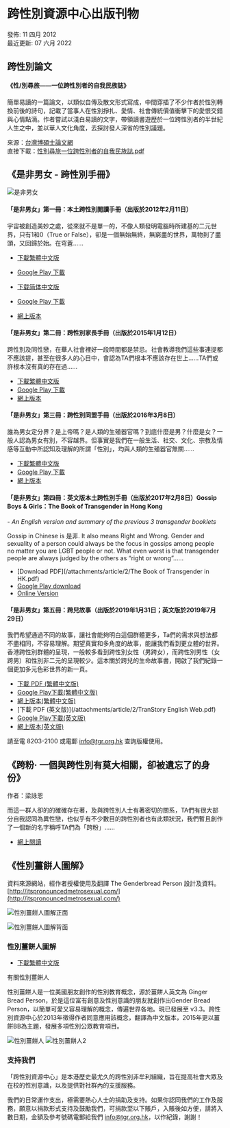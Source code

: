 # 跨性別資源中心出版刊物

發佈: 11 四月 2012  
最近更新: 07 六月 2022

## 跨性別論文

#### 《性/別尋旅——一位跨性別者的自我民族誌》
簡單易讀的一篇論文，以類似自傳及散文形式寫成，中間穿插了不少作者於性別轉換前後的詩句，記載了當事人在性別掙扎、愛情、社會傳統價值衝擊下的愛恨交錯與心情點滴。作者嘗試以淺白易讀的文字，帶領讀書遊歷於一位跨性別者的半世紀人生之中，並以華人文化角度，去探討發人深省的性別議題。

來源：[台灣博碩士論文網](https://hdl.handle.net/11296/rynvp7)  
直接下載：[性別尋旅一位跨性別者的自我民族誌.pdf](/attachments/article/2/性別尋旅一位跨性別者的自我民族誌.pdf)

## 《是非男女 - 跨性別手冊》

![是非男女](https://tgr.org.hk/images/pics/booklet_head.jpg)

#### 「是非男女」第一冊：本土跨性別閱讀手冊（出版於2012年2月11日）

宇宙被創造美妙之處，從來就不是單一的，不像人類發明電腦時所建基的二元世界，只有1和0（True or False），卻是一個無始無終，無窮盡的世界，萬物到了盡頭，又回歸於始。在穹蒼……

-   [下載繁體中文版](/attachments/article/2/gbng1t.pdf)
-   [Google Play 下載](https://play.google.com/store/books/details/%E6%A2%81%E8%A9%A0%E6%81%A9_Joanne_Leung_%E6%98%AF%E9%9D%9E%E7%94%B7%E5%A5%B3_%E6%9C%AC%E5%9C%9F%E8%B7%A8%E6%80%A7%E5%88%A5%E9%96%B1%E8%AE%80%E6%89%8B%E5%86%8A_%E9%A6%99%E6%B8%AF%E7%89%88_%E7%B9%81%E9%AB%94%E4%B8%AD%E6%96%87?id=ccAoAwAAQBAJ)

-   [下载简体中文版](/attachments/article/2/gbng1s.pdf)
-   [Google Play 下載](https://play.google.com/store/books/details/%E6%A2%81%E8%A9%A0%E6%81%A9_Joanne_Leung_%E6%98%AF%E9%9D%9E%E7%94%B7%E5%A5%B3_%E6%9C%AC%E5%9C%9F%E8%B7%A8%E6%80%A7%E5%88%A5%E9%98%85%E8%AF%BB%E6%89%8B%E5%86%8A_%E9%A6%99%E6%B8%AF%E7%89%88_%E7%AE%80%E4%BD%93%E4%B8%AD%E6%96%87?id=tQsqAwAAQBAJ)

-   [網上版本](/index.php/zh/10-database/5-2016-10-15-19-42-38)

#### 「是非男女」第二冊：跨性別家長手冊（出版於2015年1月12日）

跨性別及同性戀，在華人社會裡好一段時間都是禁忌。社會教導我們這些事連提都不應該提，甚至在很多人的心目中，會認為TA們根本不應該存在世上……TA們或許根本沒有真的存在過……

-   [下載繁體中文版](/attachments/article/2/gbng2t.pdf)
-   [Google Play 下載](https://play.google.com/store/books/details?id=x2wmCAAAQBAJ)
-   [網上版本](/index.php/zh/10-database/6-2016-10-15-19-46-23)

#### 「是非男女」第三冊：跨性別同盟手冊（出版於2016年3月8日）

誰為男女定分界？是上帝嗎？是人類的生殖器官嗎？到底什麼是男？什麼是女？一般人認為男女有別，不容越界。但事實是我們在一般生活、社交、文化、宗教及情感等互動中所認知及理解的所謂「性別」，均與人類的生殖器官無關……

-   [下載繁體中文版](/attachments/article/2/gbng3t.pdf)
-   [Google Play 下載](https://play.google.com/store/books/details/%E6%A2%81%E8%A9%A0%E6%81%A9_Joanne_%E6%98%AF%E9%9D%9E%E7%94%B7%E5%A5%B3_Book_3_%E8%B7%A8%E6%80%A7%E5%88%A5%E5%90%8C%E7%9B%9F%E6%89%8B%E5%86%8A?id=lhXACwAAQBAJ)
-   [網上版本](/index.php/zh/10-database/7-2016-10-16-17-52-46)

#### 「是非男女」第四冊：英文版本土跨性別手冊（出版於2017年2月8日）Gossip Boys & Girls：The Book of Transgender in Hong Kong

_- An English version and summary of the previous 3 transgender booklets_

Gossip in Chinese is 是非. It also means Right and Wrong. Gender and sexuality of a person could always be the focus in gossips among people no matter you are LGBT people or not. What even worst is that transgender people are always judged by the others as “right or wrong”……

-   [Download PDF](/attachments/article/2/The Book of Transgender in HK.pdf)
-   [Google Play download](https://play.google.com/store/books/details/%E6%A2%81%E8%A9%A0%E6%81%A9_Joanne_Leung_The_Book_of_Transgender_in_Hong_K?id=8qS5DgAAQBAJ)
-   [Online Version](/index.php/zh/10-database/260-2016-10-16-17-52-47)

#### 「是非男女」第五冊：跨兒故事（出版於2019年1月31日；英文版於2019年7月29日）

我們希望通過不同的故事，讓社會能夠明白這個群體更多，Ta們的需求與想法都不盡相同，不容易理解。期望真實和多角度的故事，能讓我們看到更立體的世界。香港跨性別群體的呈現，一般較多看到跨性別女性（男跨女），而跨性別男性（女跨男）和性別非二元的呈現較少。這本關於跨兒的生命故事書，開啟了我們紀錄一個更加多元色彩世界的新一頁。

-   [下載 PDF (繁體中文版)](/attachments/article/2/gbng5t.pdf)
-   [Google Play下載(繁體中文版)](https://play.google.com/store/books/details/梁詠恩_Joanne_Leung_是非男女_第五冊_跨兒故事_TranStory?id=CX2MDwAAQBAJ)
-   [網上版本(繁體中文版)](/index.php/zh/2/2016-10-17-13-15-32/300-gbag5)
-   [下載 PDF (英文版)](/attachments/article/2/TranStory English Web.pdf)
-   [Google Play下載(英文版)](https://play.google.com/store/books/details/Joanne_Leung_TranStory?id=hzemDwAAQBAJ)
-   [網上版本(英文版)](/index.php/en/10-database/309-gbag5e)

請至電 8203-2100 或電郵 [info@tgr.org.hk](mailto:info@tgr.org.hk) 查詢版權使用。

## 《跨粉‧ 一個與跨性別有莫大相關，卻被遺忘了的身份》

作者：梁詠恩

而這一群人卻的的確確存在著，及與跨性別人士有著密切的關系，TA們有很大部分自我認同為異性戀，也似乎有不少數目的跨性別者也有此類狀況，我們暫且創作了一個新的名字稱呼TA們為「跨粉」……

-   [網上閱讀](/index.php/zh/10-database/8-2016-10-16-17-54-04)

## 《性別薑餅人圖解》

資料來源網站，經作者授權使用及翻譯 The Genderbread Person 設計及資料。[http://itspronouncedmetrosexual.com/](http://itspronouncedmetrosexual.com/)

![性別薑餅人圖解正面](https://tgr.org.hk/images/pics/genderbreadpersonchinesefrontrgbs.jpg)

![性別薑餅人圖解背面](https://tgr.org.hk/images/pics/genderbreadpersonchinesebackrgbs.jpg)

### 性別薑餅人圖解

-   [下載繁體中文版](/attachments/article/2/genderbreadpersonchinese.pdf)

有關性別薑餅人

性別薑餅人是一位美國朋友創作的性別教育概念，源於薑餅人英文為 Ginger Bread Person，於是這位富有創意及性別意識的朋友就創作出Gender Bread Person，以簡單可愛又容易理解的概念，傳遍世界各地。現已發展至 v3.3。跨性別資源中心於2013年徵得作者同意應用該概念，翻譯為中文版本，2015年更以薑餅BB為主題，發展多項性別公眾教育項目。

![性別薑餅人](https://tgr.org.hk/images/pics/unnamed.jpg)
![性別薑餅人2](https://tgr.org.hk/images/pics/unnamed2.jpg)

### 支持我們

「跨性別資源中心」是本港歷史最尤久的跨性別非牟利組織，旨在提高社會大眾及在校的性別意識，以及提供對社群內的支援服務。

我們的日常運作支出，極需要熱心人士的捐助及支持。如果你認同我們的工作及服務，願意以捐款形式支持及鼓勵我們，可捐款至以下賬戶，入賬後如方便，請將入數日期，金額及參考號碼電郵給我們 [info@tgr.org.hk](mailto:info@tgr.org.hk)，以作紀錄，謝謝！